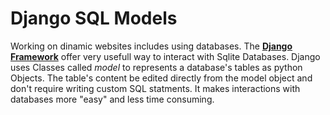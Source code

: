 # Django SQL Models
Working on dinamic websites includes using databases.
The **[Django Framework](https://www.djangoproject.com/)** offer very usefull way to interact with Sqlite Databases.
Django uses Classes called *model* to represents a database's tables as python Objects.
The table's content be edited directly from the model object and don't require writing custom SQL statments.
It makes interactions with databases more "easy" and less time consuming. 
